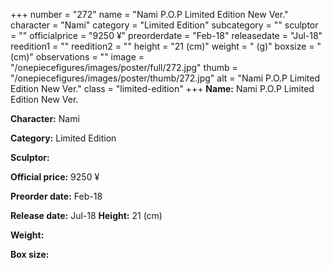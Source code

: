 +++
number = "272"
name = "Nami P.O.P Limited Edition New Ver."
character = "Nami"
category = "Limited Edition"
subcategory = ""
sculptor = ""
officialprice = "9250 ¥"
preorderdate = "Feb-18"
releasedate = "Jul-18"
reedition1 = ""
reedition2 = ""
height = "21 (cm)"
weight = " (g)"
boxsize = " (cm)"
observations = ""
image = "/onepiecefigures/images/poster/full/272.jpg"
thumb = "/onepiecefigures/images/poster/thumb/272.jpg"
alt = "Nami P.O.P Limited Edition New Ver."
class = "limited-edition"
+++
**Name:** Nami P.O.P Limited Edition New Ver.

**Character:** Nami

**Category:** Limited Edition 

**Sculptor:** 

**Official price:** 9250 ¥

**Preorder date:** Feb-18

**Release date:** Jul-18
**Height:** 21 (cm)

**Weight:** 

**Box size:** 

